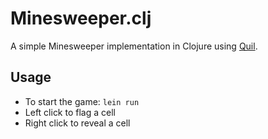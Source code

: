 # Minesweeper.clj

A simple Minesweeper implementation in Clojure using [Quil](https://github.com/quil/quil).

## Usage

- To start the game: `lein run`
- Left click to flag a cell
- Right click to reveal a cell
